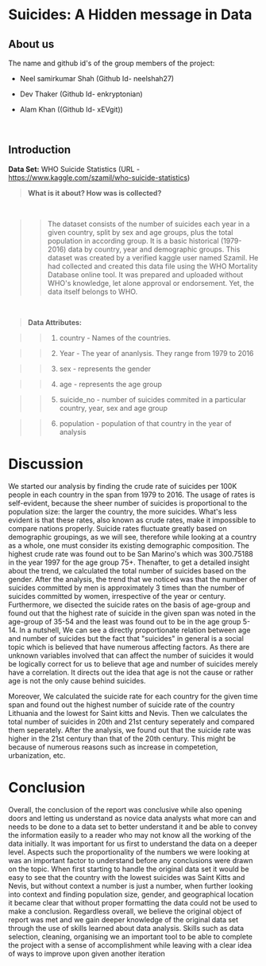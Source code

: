 #  Suicides: A Hidden message in Data

## About us

The name and github id's of the group members of the project:

- Neel samirkumar Shah (Github Id- neelshah27)

- Dev Thaker (Github Id- enkryptonian)

- Alam Khan ((Github Id- xEVgit))

​

## Introduction

**Data Set:** WHO Suicide Statistics (URL - https://www.kaggle.com/szamil/who-suicide-statistics)

>**What is it about? How was is collected?**

​

>>The dataset consists of the number of suicides each year in a given country, split by sex and age groups, plus the total population in according group. It is a basic historical (1979-2016) data by country, year and demographic groups. This dataset was created by a verified kaggle user named Szamil. He had collected and created this data  file using the WHO Mortality Database online tool. It was prepared and uploaded without WHO's knowledge, let alone approval or endorsement. Yet, the data itself belongs to WHO. 

​

>**Data Attributes:**

>>1. country - Names of the countries.

>>2. Year - The year of ananlysis. They range from 1979 to 2016

>>3. sex - represents the gender 

>>4. age - represents the age group

>>5. suicide_no - number of suicides commited in a particular country, year, sex and age group

>>6. population - population of that country in the year of analysis

# Discussion

We started our analysis by finding the crude rate of suicides per 100K people in each country in the span from 1979 to 2016. The usage of rates is self-evident, because the sheer number of suicides is proportional to the population size: the larger the country, the more suicides. What's less evident is that these rates, also known as crude rates, make it impossible to compare nations properly. Suicide rates fluctuate greatly based on demographic groupings, as we will see, therefore while looking at a country as a whole, one must consider its existing demographic composition. The highest crude rate was found out to be San Marino's which was 300.75188 in the year 1997 for the age group 75+. Thenafter, to get a detailed insight about the trend, we calculated the total number of suicides based on the gender. After the analysis, the trend that we noticed was that the number of suicides committed by men is approximately 3 times than the number of suicides committed by women, irrespective of the year or century. Furthermore, we disected the suicide rates on the basis of age-group and found out that the highest rate of suicide in the given span was noted in the age-group of 35-54 and the least was found out to be in the age group 5-14. In a nutshell, We can see a directly proportionate relation between age and number of suicides but the fact that "suicides" in general is a social topic which is believed that have numerous affecting factors. As there are unknown variables involved that can affect the number of suicides it would be logically correct for us to believe that age and number of suicides merely have a correlation. It directs out the idea that age is not the cause or rather age is not the only cause behind suicides. 

Moreover, We calculated the suicide rate for each country for the given time span and found out the highest number of suicide rate of the country Lithuania and the lowest for Saint kitts and Nevis. Then we calculates the total number of suicides in 20th and 21st century seperately and compared them seperately. After the analysis, we found out that the suicide rate was higher in the 21st century than that of the 20th century. This might be because of numerous reasons such as increase in competetion, urbanization, etc.

# Conclusion

Overall, the conclusion of the report was conclusive while also opening doors and letting us understand as novice data analysts what more can and needs to be done to a data set to better understand it and be able to convey the information easily to a reader who may not know all the working of the data initially. It was important for us first to understand the data on a deeper level. Aspects such the proportionality of the numbers we were looking at was an important factor to understand before any conclusions were drawn on the topic. When first starting to handle the original data set it would be easy to see that the country with the lowest suicides was Saint Kitts and Nevis, but without context a number is just a number, when further looking into context and finding population size, gender, and geographical location it became clear that without proper formatting the data could not be used to make a conclusion. Regardless overall, we believe the original object of report was met and we gain deeper knowledge of the original data set through the use of skills learned about data analysis. Skills such as data selection, cleaning, organising we an important tool to be able to complete the project with a sense of accomplishment while leaving with a clear idea of ways to improve upon given another iteration
